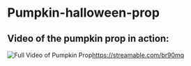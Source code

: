 # Pumpkin-halloween-prop

## Video of the pumpkin prop in action:
![Full Video of Pumpkin Prop](https://i.ibb.co/7WfGZJL/Image-from-i-OS-1.jpg)https://streamable.com/br90mq
